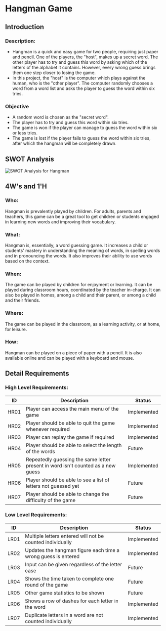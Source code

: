 # Hangman Game

## Introduction

### Description:
* Hangman is a quick and easy game for two people, requiring just paper and pencil. One of the players, the "host", makes up a secret word. The other player has to try and guess this word by asking which of the letters of the alphabet it contains. However, every wrong guess brings them one step closer to losing the game. 
* In this project, the "host" is the computer which plays against the human, who is the "other player". The computer randomly chooses a word from a word list and asks the player to guess the word within six tries.


### Objective
* A random word is chosen as the "secret word".
* The player has to try and guess this word within six tries.
* The game is won if the player can manage to guess the word within six or less tries.
* The game is lost if the player fails to guess the word within six tries, after which the hangman will be completely drawn.


## SWOT Analysis
![SWOT Analysis for Hangman](https://user-images.githubusercontent.com/70939522/160652290-10b053a8-9dab-4a33-a6ad-97993c177820.png)


## 4W's and 1'H
### Who:
Hangman is prevalently played by children. For adults, parents and teachers, this game can be a great tool to get children or students engaged in learning new words and improving their vocabulary.

### What:
Hangman is, essentially, a word guessing game. It increases a child or students' mastery in understanding the meaning of words, in spelling words and  in pronouncing the words. It also improves their ability to use words based on the context.

### When: 
The game can be played by children for enjoyment or learning. It can be played during classroom hours, coordinated by the teacher in-charge. It can also be played in homes, among a child and their parent, or among a child and their friends.

### Where:
The game can be played in the classroom, as a learning activity, or at home, for leisure.

### How:
Hangman can be played on a piece of paper with a pencil. It is also available online and can be played with a keyboard and mouse.

## Detail Requirements
### High Level Requirements:

| ID | Description | Status |
| ---- | ------------------- | ---- |
| HR01 | Player can access the main menu of the game | Implemented |
| HR02 | Player should be able to quit the game whenever required | Implemented |
| HR03 | Player can replay the game if required | Implemented |
| HR04 | Player should be able to select the length of the words | Future |
| HR05 | Repeatedly guessing the same letter present in word isn't counted as a new guess | Implemented |
| HR06 | Player should be able to see a list of letters not guessed yet | Future |
| HR07 | Player should be able to change the difficulty of the game | Future |


### Low Level Requirements:

| ID | Description |	Status |
| ---- | -------------- | ----- |
| LR01 | Multiple letters entered will not be counted individually | Implemented |
| LR02 | Updates the hangman figure each time a wrong guess is entered | Implemented |
| LR03 | Input can be given regardless of the letter case | Future |
| LR04 | Shows the time taken to complete one round of the game | Future |
| LR05 | Other game statistics to be shown  |	Future |
| LR06 | Shows a row of dashes for each letter in the word | Implemented |
| LR07 | Duplicate letters in a word are not counted individually  | Implemented |
